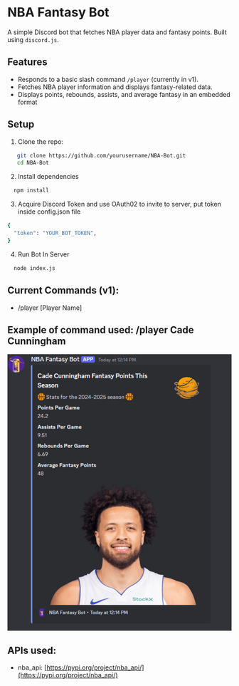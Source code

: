 # NBA Fantasy Bot

A simple Discord bot that fetches NBA player data and fantasy points. Built using `discord.js`.

## Features

- Responds to a basic slash command `/player` (currently in v1).
- Fetches NBA player information and displays fantasy-related data.
- Displays points, rebounds, assists, and average fantasy in an embedded format

## Setup

1. Clone the repo:
```bash
   git clone https://github.com/yourusername/NBA-Bot.git
   cd NBA-Bot
```

2. Install dependencies
```bash
  npm install 
```

3. Acquire Discord Token and use OAuth02 to invite to server, put token inside config.json file
```bash
{
  "token": "YOUR_BOT_TOKEN",
}
```

4. Run Bot In Server
```bash
  node index.js 
```

## Current Commands (v1):
- /player [Player Name]

## Example of command used: /player Cade Cunningham
![NBA Fantasy Bot](images/example.png)


## APIs used:
- nba_api: [https://pypi.org/project/nba_api/](https://pypi.org/project/nba_api/)